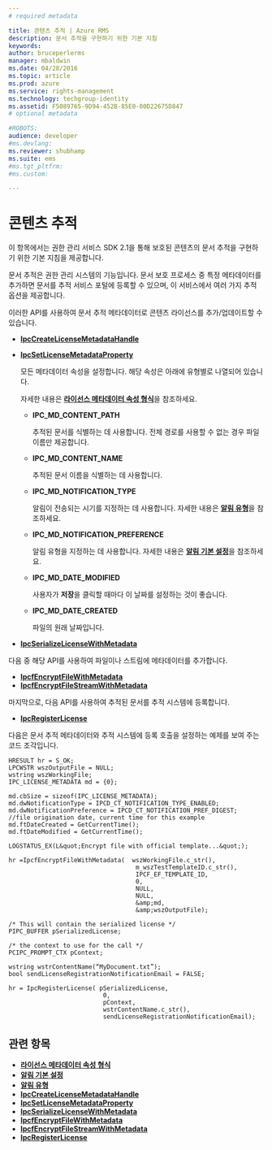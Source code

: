 ```yaml
---
# required metadata

title: 콘텐츠 추적 | Azure RMS
description: 문서 추적을 구현하기 위한 기본 지침
keywords:
author: bruceperlerms
manager: mbaldwin
ms.date: 04/28/2016
ms.topic: article
ms.prod: azure
ms.service: rights-management
ms.technology: techgroup-identity
ms.assetid: F5089765-9D94-452B-85E0-00D22675D847
# optional metadata

#ROBOTS:
audience: developer
#ms.devlang:
ms.reviewer: shubhamp
ms.suite: ems
#ms.tgt_pltfrm:
#ms.custom:

---
```


# 콘텐츠 추적

이 항목에서는 권한 관리 서비스 SDK 2.1을 통해 보호된 콘텐츠의 문서 추적을 구현하기 위한 기본 지침을 제공합니다.

문서 추적은 권한 관리 시스템의 기능입니다. 문서 보호 프로세스 중 특정 메타데이터를 추가하면 문서를 추적 서비스 포털에 등록할 수 있으며, 이 서비스에서 여러 가지 추적 옵션을 제공합니다.

이러한 API를 사용하여 문서 추적 메타데이터로 콘텐츠 라이선스를 추가/업데이트할 수 있습니다.

-   [**IpcCreateLicenseMetadataHandle**](/rights-management/sdk/2.1/api/win/functions#msipc_ipccreatelicensemetadatahandle)
-   [**IpcSetLicenseMetadataProperty**](/rights-management/sdk/2.1/api/win/functions#msipc_ipcsetlicensemetadataproperty)

    모든 메타데이터 속성을 설정합니다. 해당 속성은 아래에 유형별로 나열되어 있습니다.

    자세한 내용은 [**라이선스 메타데이터 속성 형식**](/rights-management/sdk/2.1/api/win/license%20metadata%20property%20types#msipc_license_metadata_property_types)을 참조하세요.

    -   **IPC\_MD\_CONTENT\_PATH**

        추적된 문서를 식별하는 데 사용합니다. 전체 경로를 사용할 수 없는 경우 파일 이름만 제공합니다.

    -   **IPC\_MD\_CONTENT\_NAME**

        추적된 문서 이름을 식별하는 데 사용합니다.

    -   **IPC\_MD\_NOTIFICATION\_TYPE**

        알림이 전송되는 시기를 지정하는 데 사용합니다. 자세한 내용은 [**알림 유형**](/rights-management/sdk/2.1/api/win/notification%20type#msipc_notification_type)을 참조하세요.

    -   **IPC\_MD\_NOTIFICATION\_PREFERENCE**

        알림 유형을 지정하는 데 사용합니다. 자세한 내용은 [**알림 기본 설정**](/rights-management/sdk/2.1/api/win/constants#msipc_notification_preference)을 참조하세요.

    -   **IPC\_MD\_DATE\_MODIFIED**

        사용자가 **저장**을 클릭할 때마다 이 날짜를 설정하는 것이 좋습니다.

    -   **IPC\_MD\_DATE\_CREATED**

        파일의 원래 날짜입니다.

-   [**IpcSerializeLicenseWithMetadata**](/rights-management/sdk/2.1/api/win/functions#msipc_ipcserializelicensemetadata)

다음 중 해당 API를 사용하여 파일이나 스트림에 메타데이터를 추가합니다.

-   [**IpcfEncryptFileWithMetadata**](/rights-management/sdk/2.1/api/win/functions#msipc_ipcfencryptfilewithmetadata)
-   [**IpcfEncryptFileStreamWithMetadata**](/rights-management/sdk/2.1/api/win/functions#msipc_ipcfencryptfilestreamwithmetadata)

마지막으로, 다음 API를 사용하여 추적된 문서를 추적 시스템에 등록합니다.

-   [**IpcRegisterLicense**](/rights-management/sdk/2.1/api/win/functions#msipc_ipcregisterlicense)

다음은 문서 추적 메타데이터와 추적 시스템에 등록 호출을 설정하는 예제를 보여 주는 코드 조각입니다.



    HRESULT hr = S_OK;
    LPCWSTR wszOutputFile = NULL;
    wstring wszWorkingFile;
    IPC_LICENSE_METADATA md = {0};

    md.cbSize = sizeof(IPC_LICENSE_METADATA);
    md.dwNotificationType = IPCD_CT_NOTIFICATION_TYPE_ENABLED;
    md.dwNotificationPreference = IPCD_CT_NOTIFICATION_PREF_DIGEST;
    //file origination date, current time for this example
    md.ftDateCreated = GetCurrentTime();
    md.ftDateModified = GetCurrentTime();

    LOGSTATUS_EX(L&quot;Encrypt file with official template...&quot;);

    hr =IpcfEncryptFileWithMetadata(  wszWorkingFile.c_str(),
                                       m_wszTestTemplateID.c_str(),
                                       IPCF_EF_TEMPLATE_ID,
                                       0,
                                       NULL,
                                       NULL,
                                       &amp;md,
                                       &amp;wszOutputFile);

    /* This will contain the serialized license */
    PIPC_BUFFER pSerializedLicense;

    /* the context to use for the call */
    PCIPC_PROMPT_CTX pContext;

    wstring wstrContentName(“MyDocument.txt”);
    bool sendLicenseRegistrationNotificationEmail = FALSE;

    hr = IpcRegisterLicense( pSerializedLicense,
                              0,
                              pContext,
                              wstrContentName.c_str(),
                              sendLicenseRegistrationNotificationEmail);


## 관련 항목


* [**라이선스 메타데이터 속성 형식**](/rights-management/sdk/2.1/api/win/license%20metadata%20property%20types#msipc_license_metadata_property_types)
* [**알림 기본 설정**](/rights-management/sdk/2.1/api/win/constants#msipc_notification_preference)
* [**알림 유형**](/rights-management/sdk/2.1/api/win/notification%20type#msipc_notification_type)
* [**IpcCreateLicenseMetadataHandle**](/rights-management/sdk/2.1/api/win/functions#msipc_ipccreatelicensemetadatahandle)
* [**IpcSetLicenseMetadataProperty**](/rights-management/sdk/2.1/api/win/functions#msipc_ipcsetlicensemetadataproperty)
* [**IpcSerializeLicenseWithMetadata**](/rights-management/sdk/2.1/api/win/functions#msipc_ipcserializelicensemetadata)
* [**IpcfEncryptFileWithMetadata**](/rights-management/sdk/2.1/api/win/functions#msipc_ipcfencryptfilewithmetadata)
* [**IpcfEncryptFileStreamWithMetadata**](/rights-management/sdk/2.1/api/win/functions#msipc_ipcfencryptfilestreamwithmetadata)
* [**IpcRegisterLicense**](/rights-management/sdk/2.1/api/win/functions#msipc_ipcregisterlicense)
 

 


<!--HONumber=May16_HO2-->


